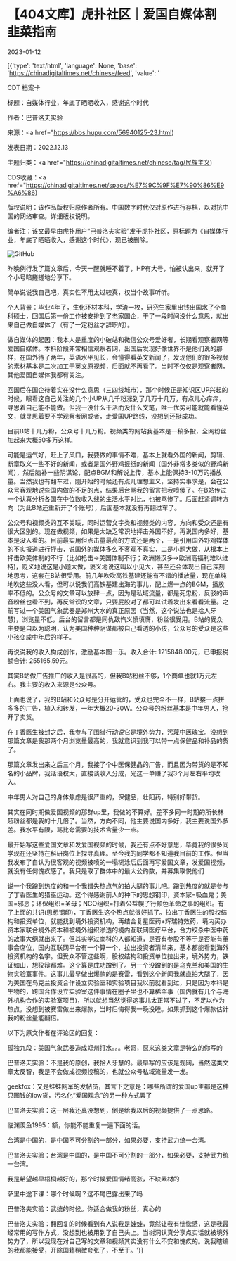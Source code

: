 # 【404文库】虎扑社区｜爱国自媒体割韭菜指南

2023-01-12

[{'type': 'text/html', 'language': None, 'base': 'https://chinadigitaltimes.net/chinese/feed', 'value': '

CDT 档案卡

标题：自媒体行业，年底了晒晒收入，感谢这个时代

作者：巴普洛夫实验

来源：<a href="https://bbs.hupu.com/56940125-23.html)

发表日期：2022.12.13

主题归类：<a href="https://chinadigitaltimes.net/chinese/tag/民族主义)

CDS收藏：<a href="https://chinadigitaltimes.net/space/%E7%9C%9F%E7%90%86%E9%A6%86)

版权说明：该作品版权归原作者所有。中国数字时代仅对原作进行存档，以对抗中国的网络审查。详细版权说明。







编者注：该文最早由虎扑用户“巴普洛夫实验”发于虎扑社区，原标题为《自媒体行业，年底了晒晒收入，感谢这个时代》，现已被删除。



![GitHub](https://chinadigitaltimes.net/chinese/files/2023/01/005U4zUIgy1h93qv2grp1j315o3uh1kx.jpg)

昨晚例行发了篇文章后，今天一醒就睡不着了，HP有大号，怕被认出来，就开了个小号暗搓搓地分享下。

简单说说我自己吧，真实性不用太过较真，权当个故事听听。

个人背景：毕业4年了，生化环材本科，学渣一枚，研究生家里出钱出国水了个商科硕士，回国后第一份工作被安排到了老家国企，干了一段时间没什么意思，就出来自己做自媒体了（有了一定粉丝才辞职的）。

做自媒体的起因：我本人是重度的小破站和微信公众号爱好者，长期看观察者网等爱国自媒体。本科阶段非常相信观察者网，出国后发现好像世界不是他们说的那样，在国外待了两年，英语水平见长，会懂得看英文新闻了，发现他们的很多视频的素材基本是二次加工于英文原视频，后面就不再看了。当时不仅仅是观察者网，其他爱国自媒体我都有关注。

回国后在国企待着实在没什么意思（三四线城市），那个时候正是知识区UP兴起的时候，眼看这自己关注的几个小UP从几千粉涨到了几万十几万，有点儿心痒痒，寻思着自己能不能做。但我一没什么干活而没什么文笔，唯一优势可能就能看懂英文，就寻思着要不学观察者网或者，走爱国UP路线，没想到还挺成功。

目前B站十几万粉，公众号十几万粉。视频类的网站我基本是一稿多投，全网粉丝加起来大概50多万这样。

可能是运气好，赶上了风口，我要做的事情不难，基本上就看外国的新闻，剪辑、断章取义一些不好的新闻，或者是国外野鸡报纸的新闻（国外非常多类似的野鸡新闻），然后脑补一些阴谋论，配点BGM和解说上传，基本上能保持3-10万的播放量。当然我也有翻车过，刚开始的时候还有点儿理想主义，坚持实事求是，会在公众号客观地说些国内做的不足的点，结果后台骂我的留言把我喷傻了。在B站传过一个认真分析各国在中位数收入线的生活水平对比，也被骂惨了。后面赶紧调转方向（为此B站还重新开了个账号），后面基本就没有再翻过车了。

公众号和视频类的互不关联，同时运营文字类和视频类的内容，方向和受众还是有很大区别的。现在做视频，如果是太缺乏常识地抨击外国不好，再说国内多好，基本是没人看的。目前最实用但点击量最高的方式还是两个，一是引用国外野鸡媒体的不实报道进行抨击，说国外的媒体多么不客观不真实，二是小题大做，从根本上抨击欧美体制的不行（比如枪击→美国体制不行；欧洲懒汉多→欧洲高福利难以维持)，贬义地说这是小题大做，褒义地说这叫以小见大，甚至还会体现出自己深刻地思考，这套在B站很受用。前几年吹吹高铁基建还能有不错的播放量，现在单纯地吹这些没人看，但可以说我们高铁基建出海的事儿，配上燃一点的BGM，播放率不低的。公众号的文章可以放肆一点，因为是私域流量，都是死忠粉，反驳的声音粉丝也看不到，再反常识的文章，只要屁股对了都可以试着发出来看看流量。之前写过一个美国气象武器是郑州大水的真正原因（当然，这个说法也是拾人牙慧)，浏览量不低，后台的留言都是同仇敌忾义愤填膺，粉丝很受用。B站的受众主要是自以为聪明，认为美国种种阴谋都被自己看透的小孩，公众号的受众是这些小孩变成中年后的样子。

再说说我的收入构成创作，激励基本图一乐。收入合计: 1215848.00元，已申报税额合计: 255165.59元。

其实B站做广告推广的收入是很高的，但我B站粉丝不够，1个商单也就1万元左右。我主要的收入来源是公众号。

上面也说了，我的B站和公众号是分开运营的，受众也完全不一样，B站接一点拼多多的广告，植入和转发，一年大概20-30W。公众号的粉丝基本是中年男人，抢开了卖货。

在丁香医生被封之后，我参与了围猎行动说它是境外势力，污蔑中医瑰宝。没想到那篇文章是我那两个月浏览量最高的，我就意识到我可以带一点保健品和补品的货了。

那篇文章发出来之后三个月，我接了个中医保健品的广告，而且因为带货的是不知名的小品牌，我话语权大，直接谈收入分成，光这一单赚了我3个月左右平均收入。

中年男人对自己的身体焦虑是很严重的，保健品，壮阳药，特别好带货。

其实在同时期做爱国视频的那群up里，我做的不算好。差不多同一时期的所长林超粉丝都是我的十几倍了。当然，方向不同，他主要说国内多好，我主要说国外多差。我水平有限，骂比夸需要的技术含量少一点。

最开始写这些爱国文章和发爱国视频的时候，我还有点不好意思，毕竟我的很多同学现在还坚持在科研岗位上探寻真理。至今我的同学都不知道我目前的工作。但当我发布了自认为很客观的视频被喷的一塌糊涂后后面再写爱国文章，发爱国视频，就没有任何愧疚感了。我只是取了群体中的最大公约数，并募集取悦他们

说一个我蹭到热度的和一个我错失热点气的拍大腿的事儿吧。蹭到热度的就是参与了丁香医生的猎巫运动。这个得感谢前人的种下的思想钢印，资本家=吸血鬼；美国=邪恶；环保组织=圣母；NGO组织=打着公益幌子行颜色革命之事的组织。有了上面的共识(思想钢印)，丁香医生这个热点就很好抓了。拉出丁香医生的股权结构和投资单位，就能找到境外投资机构，再结合复星医药+辉瑞特效药，境内买办资本家联合境外资本和被境外组织渗透的境内互联网医疗平台，合力绞杀中医中药的故事大纲就出来了。但其实学过商科的人都知道，是否有参股不等于是否能有董事会席位，国内互联网平台有一个算一个，拉出投资者清单来，基本都能看到海外投资机构的名字。但受众不管这些啊，股权结构和投资单位拉出来，境外势力，铁证如山，想狡辩都难。这个算是成功蹭到了。另一个没蹭到的是乌克兰和美国的生物实验室事件。这事儿最早做出爆款的是赛雷，看到这个新闻我就直拍大腿了，因为美国在乌克兰投资合作设立实验室和实验项目我以前就看到过，只是因为本科是生物的，跨国合作设立实验室这件事情在圈子里也不算稀罕事（国内就有几个与海外机构合作的实验室项目)，所以就想当然觉得这事儿太正常不过了，不足以作为热点。没想到被赛雷做出来爆款，当时后悔得我一晚没睡。如果抓到这个爆款估计我的粉丝量能翻倍。

以下为原文作者在评论区的回复：

孤独九段：美国气象武器造成郑州打水。。。老哥，原来这类文章是特么的你写的



巴普洛夫实验：不是我的原创，我拾人牙慧的。最早写的应该是观网，当然这类文章太反智，我是不会做成视频投稿的，也就公众号私域流量发一发。



geekfox：又是蛙蛙网军的发帖员，其言下之意是：哪些所谓的爱国up主都是这种只图钱的low货，污名化“爱国观念”的另一种方式罢了



巴普洛夫实验：这一层我还真没想到，倒是给我以后的视频提供了一点思路。



临渊羡鱼1995：额，你能不能重复一遍下面的话。

台湾是中国的，是中国不可分割的一部分，如果必要，支持武力统一台湾。



巴普洛夫实验：台湾是中国的，是中国不可分割的一部分，如果必要，支持武力统一台湾。

我是希望越早梧桐越好的，那个时候爱国情绪高涨，不缺素材的



萨里中途下课：哪个时候啊？这不尾巴露出来了吗



巴普洛夫实验：武统的时候。你适合做我的粉丝，真心的



巴普洛夫实验：翻回复的时候看到有人说我是蛙蛙，竟然让我有恍惚感，这是我最经常用的写作方式，没想到也被用到了自己头上。当树洞认真分享点实话就被境外势力了，所以我现在对自己写的文章和视频其实没有什么不安和愧疚的。说我瞎编的我都能接受，开除国籍稍微夸张了，不至于。'}]